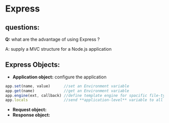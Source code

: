 Express
=====


questions:
----
**Q:** what are the advantage of using Express ?

A: supply a MVC structure for a Node.js application



Express Objects:
-----
- **Application object:** configure the application

```javascript
app.set(name, value)      //set an Environment variable
app.get(name)             //get an Environment variable
app.engine(ext, callback) //define template engine for spacific file-type rendering 
app.locals                //send **application-level** variable to all rendered templates
```

- **Request object:**
- **Response object:**

